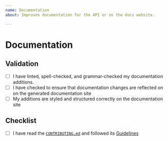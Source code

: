 ```yaml
---
name: Documentation
about: Improves documentation for the API or on the docs website.

---
```


# Documentation

<!--- Describe your documentation additions/improvements in detail here. -->

## Validation

<!--- Describe how you have validated your documentation additions: -->

- [ ] I have linted, spell-checked, and grammar-checked my documentation additions.
- [ ] I have checked to ensure that documentation changes are reflected on on the generated documentation site
- [ ] My additions are styled and structured correctly on the documentation site

## Checklist

<!--- If you have any questions, please reach out! We're here to help. -->

- [ ] I have read the [`CONTRIBUTING.md`](https://github.com/raghavmecheri/pytorchjs/blob/master/CONTRIBUTING.md) and followed its [Guidelines](https://github.com/raghavmecheri/pytorchjs/blob/master/CONTRIBUTING.md#guidelines)
